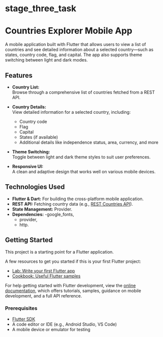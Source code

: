 # stage_three_task

# Countries Explorer Mobile App

A mobile application built with Flutter that allows users to view a list of countries and see detailed information about a selected country—such as states, country code, flag, and capital. The app also supports theme switching between light and dark modes.

## Features

- **Country List:**  
  Browse through a comprehensive list of countries fetched from a REST API.
- **Country Details:**  
  View detailed information for a selected country, including:

  - Country code
  - Flag
  - Capital
  - States (if available)
  - Additional details like independence status, area, currency, and more

- **Theme Switching:**  
  Toggle between light and dark theme styles to suit user preferences.

- **Responsive UI:**  
  A clean and adaptive design that works well on various mobile devices.

## Technologies Used

- **Flutter & Dart:** For building the cross-platform mobile application.
- **REST API:** Fetching country data (e.g., [REST Countries API](https://restcountries.com/)).
- **State Management:** Provider.
- **Dependencies:**
  -google_fonts,
  - provider,
  - http.

## Getting Started

This project is a starting point for a Flutter application.

A few resources to get you started if this is your first Flutter project:

- [Lab: Write your first Flutter app](https://docs.flutter.dev/get-started/codelab)
- [Cookbook: Useful Flutter samples](https://docs.flutter.dev/cookbook)

For help getting started with Flutter development, view the
[online documentation](https://docs.flutter.dev/), which offers tutorials,
samples, guidance on mobile development, and a full API reference.

### Prerequisites

- [Flutter SDK](https://flutter.dev/docs/get-started/install)
- A code editor or IDE (e.g., Android Studio, VS Code)
- A mobile device or emulator for testing
